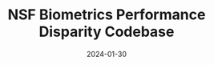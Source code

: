 ---
title: "NSF Biometrics Performance Disparity Codebase"
date: 2024-01-30
links:
  - name: Code
    url: https://github.com/nsf-ocular-bias/ssl-ijcb
---